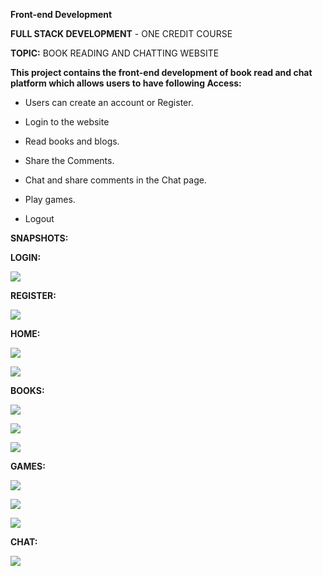 **Front-end Development**

**FULL STACK DEVELOPMENT** - ONE CREDIT COURSE

**TOPIC:** BOOK READING AND CHATTING WEBSITE

**This project contains the front-end development of book read and chat platform which allows users to have following Access:**

* Users can create an account or Register.

* Login to the website

* Read books and blogs.

* Share the Comments.

* Chat and share comments in the Chat page.

* Play games.

* Logout

**SNAPSHOTS:**

**LOGIN:**

![](https://user-images.githubusercontent.com/91742042/135663496-0aa81b17-deea-4c8f-b6d0-833a4052dfac.PNG)

**REGISTER:**

![](https://user-images.githubusercontent.com/91742042/135663726-30a62b3d-c140-4e58-9350-ec612b45c3a4.PNG)

**HOME:**

![](https://user-images.githubusercontent.com/91742042/135663799-1ff8c3b7-d236-4386-9658-dc9feed88c79.PNG)

![](https://user-images.githubusercontent.com/91742042/135663838-3719b82d-b1c4-472b-9170-1827e80e8786.PNG)

**BOOKS:**

![](https://user-images.githubusercontent.com/91742042/135664071-9edf1e3b-5964-4d0f-855f-7dca6780149e.PNG)

![](https://user-images.githubusercontent.com/91742042/135664110-03049d66-d81d-4091-8283-c45d4869293a.PNG)

![](https://user-images.githubusercontent.com/91742042/135664213-f53b8142-8a14-423e-bb35-5704845b5666.PNG)

**GAMES:**

![](https://user-images.githubusercontent.com/91742042/135664440-78e9d0f9-044f-45da-b2c4-48a186e8c830.PNG)

![](https://user-images.githubusercontent.com/91742042/135664462-b93b50c6-e66a-4660-a623-0d78d538a21b.PNG)

![](https://user-images.githubusercontent.com/91742042/135664486-3e71be9b-c739-4761-9e1f-d9b7b88dca83.PNG)

**CHAT:**

![](https://user-images.githubusercontent.com/91742042/135664601-9b3277bb-b40a-4392-9ee7-de15aad0d3a9.PNG)

